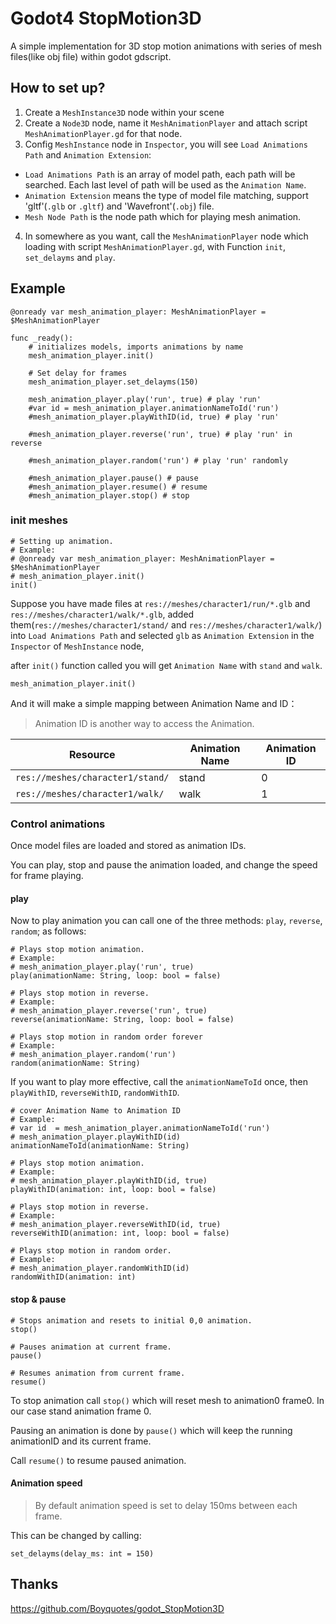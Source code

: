 
# Godot4 StopMotion3D

A simple implementation for 3D stop motion animations with series of  mesh files(like obj file) within godot gdscript.

## How to set up?

1. Create a `MeshInstance3D` node within your scene
2. Create a `Node3D` node, name it `MeshAnimationPlayer` and attach script `MeshAnimationPlayer.gd` for that node.
3. Config `MeshInstance` node in `Inspector`, you will see `Load Animations Path` and `Animation Extension`:
 - `Load Animations Path` is an array of model path, each path will be searched. Each last level of path will be used as the `Animation Name`.
 - `Animation Extension` means the type of model file matching, support 'gltf'(`.glb` or `.gltf`) and 'Wavefront'(`.obj`) file.
 - `Mesh Node Path` is the node path which for playing mesh animation.
4. In somewhere as you want, call the `MeshAnimationPlayer` node which loading with script `MeshAnimationPlayer.gd`, with Function `init`, `set_delayms` and `play`.

## Example

```gdscript
@onready var mesh_animation_player: MeshAnimationPlayer = $MeshAnimationPlayer

func _ready():
	# initializes models, imports animations by name
	mesh_animation_player.init()

	# Set delay for frames
	mesh_animation_player.set_delayms(150)

	mesh_animation_player.play('run', true) # play 'run'
	#var id = mesh_animation_player.animationNameToId('run')
	#mesh_animation_player.playWithID(id, true) # play 'run'

	#mesh_animation_player.reverse('run', true) # play 'run' in reverse

	#mesh_animation_player.random('run') # play 'run' randomly

	#mesh_animation_player.pause() # pause
	#mesh_animation_player.resume() # resume
	#mesh_animation_player.stop() # stop
```
### init meshes

```gdscript
# Setting up animation.
# Example:
# @onready var mesh_animation_player: MeshAnimationPlayer = $MeshAnimationPlayer
# mesh_animation_player.init()
init()
```

Suppose you have made files at `res://meshes/character1/run/*.glb` and `res://meshes/character1/walk/*.glb`, added them(`res://meshes/character1/stand/` and `res://meshes/character1/walk/`) into `Load Animations Path` and selected `glb` as `Animation Extension` in the  `Inspector` of `MeshInstance` node,

after `init()` function called you will get  `Animation Name` with `stand` and `walk`.

```gdscript
mesh_animation_player.init()
```

And it will make a simple mapping between Animation Name and ID：

> Animation ID is another way to access the Animation.

|             Resource             | Animation Name | Animation ID |
| -------------------------------- | -------------- | ------------ |
| `res://meshes/character1/stand/` | stand          | 0            |
| `res://meshes/character1/walk/`  | walk           | 1            |

### Control animations

Once model files are loaded and stored as animation IDs. 

You can play, stop and pause the animation loaded, and change the speed for frame playing.

#### play

Now to play animation you can call one of the three methods: `play`, `reverse`, `random`; as follows:

```gdscript
# Plays stop motion animation.
# Example:
# mesh_animation_player.play('run', true)
play(animationName: String, loop: bool = false)

# Plays stop motion in reverse.
# Example:
# mesh_animation_player.reverse('run', true)
reverse(animationName: String, loop: bool = false)

# Plays stop motion in random order forever
# Example:
# mesh_animation_player.random('run')
random(animationName: String)
```

If you want to play more effective, call the `animationNameToId` once, then `playWithID`, `reverseWithID`, `randomWithID`.

```gdscript
# cover Animation Name to Animation ID
# Example:
# var id  = mesh_animation_player.animationNameToId('run')
# mesh_animation_player.playWithID(id)
animationNameToId(animationName: String)

# Plays stop motion animation.
# Example:
# mesh_animation_player.playWithID(id, true)
playWithID(animation: int, loop: bool = false)

# Plays stop motion in reverse.
# Example:
# mesh_animation_player.reverseWithID(id, true)
reverseWithID(animation: int, loop: bool = false)

# Plays stop motion in random order.
# Example:
# mesh_animation_player.randomWithID(id)
randomWithID(animation: int)
```

#### stop & pause

```gdscript
# Stops animation and resets to initial 0,0 animation.
stop()

# Pauses animation at current frame.
pause()

# Resumes animation from current frame.
resume()
```

To stop animation call `stop()` which will reset mesh to animation0 frame0. In our case stand animation frame 0.

Pausing an animation is done by `pause()` which will keep the running animationID and its current frame.

Call `resume()` to resume paused animation.

#### Animation speed

> By default animation speed is set to delay 150ms between each frame.

This can be changed by calling:

```gdscript
set_delayms(delay_ms: int = 150)
```

## Thanks

https://github.com/Boyquotes/godot_StopMotion3D

